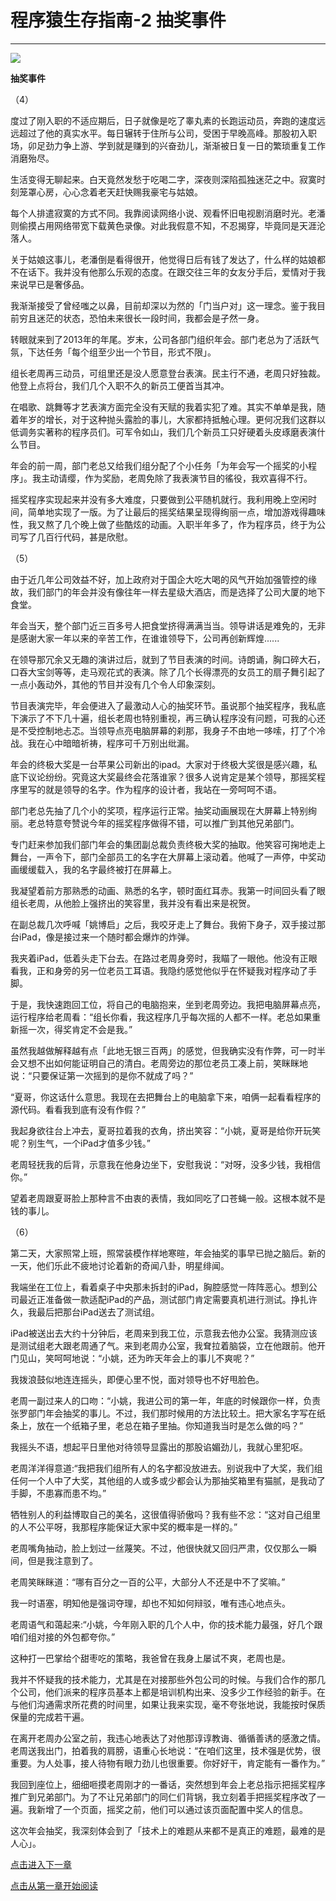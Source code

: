 # 程序猿生存指南-2 抽奖事件 #

****

![](https://user-gold-cdn.xitu.io/2018/11/6/166e856059dd0ed3?imageView2/0/w/1280/h/960/ignore-error/1)

**抽奖事件**

（4）

度过了刚入职的不适应期后，日子就像是吃了睾丸素的长跑运动员，奔跑的速度远远超过了他的真实水平。每日辗转于住所与公司，受困于早晚高峰。那股初入职场，卯足劲力争上游、学到就是赚到的兴奋劲儿，渐渐被日复一日的繁琐重复工作消磨殆尽。

生活变得无聊起来。白天竟然发愁于吃喝二字，深夜则深陷孤独迷茫之中。寂寞时刻笼罩心房，心心念着老天赶快赐我豪宅与姑娘。

每个人排遣寂寞的方式不同。我靠阅读网络小说、观看怀旧电视剧消磨时光。老潘则偷摸占用网络带宽下载黄色录像。对此我假意不知，不忍揭穿，毕竟同是天涯沦落人。

关于姑娘这事儿，老潘倒是看得很开，他觉得日后有钱了发达了，什么样的姑娘都不在话下。我并没有他那么乐观的态度。在跟交往三年的女友分手后，爱情对于我来说早已是奢侈品。

我渐渐接受了曾经嗤之以鼻，目前却深以为然的「门当户对」这一理念。鉴于我目前穷且迷茫的状态，恐怕未来很长一段时间，我都会是孑然一身。

转眼就来到了2013年的年尾。岁末，公司各部门组织年会。部门老总为了活跃气氛，下达任务「每个组至少出一个节目，形式不限」。

组长老周再三动员，可组里还是没人愿意登台表演。民主行不通，老周只好独裁。他登上点将台，我们几个入职不久的新员工便首当其冲。

在唱歌、跳舞等才艺表演方面完全没有天赋的我着实犯了难。其实不单单是我，随着年岁的增长，对于这种抛头露脸的事儿，大家都持抵触心理。更何况我们这群以低调务实著称的程序员们。可军令如山，我们几个新员工只好硬着头皮琢磨表演什么节目。

年会的前一周，部门老总又给我们组分配了个小任务「为年会写一个摇奖的小程序」。我主动请缨，作为奖励，老周免除了我表演节目的徭役，我欢喜得不行。

摇奖程序实现起来并没有多大难度，只要做到公平随机就行。我利用晚上空闲时间，简单地实现了一版。为了让最后的摇奖结果呈现得绚丽一点，增加游戏得趣味性，我又熬了几个晚上做了些酷炫的动画。入职半年多了，作为程序员，终于为公司写了几百行代码，甚是欣慰。

（5）

由于近几年公司效益不好，加上政府对于国企大吃大喝的风气开始加强管控的缘故，我们部门的年会并没有像往年一样去星级大酒店，而是选择了公司大厦的地下食堂。

年会当天，整个部门近三百多号人把食堂挤得满满当当。领导讲话是难免的，无非是感谢大家一年以来的辛苦工作，在谁谁领导下，公司再创新辉煌......

在领导那冗余又无趣的演讲过后，就到了节目表演的时间。诗朗诵，胸口碎大石，口吞大宝剑等等，走马观花式的表演。除了几个长得漂亮的女员工的扇子舞引起了一点小轰动外，其他的节目并没有几个令人印象深刻。

节目表演完毕，年会便进入了最激动人心的抽奖环节。虽说那个抽奖程序，我私底下演示了不下几十遍，组长老周也特别重视，再三确认程序没有问题，可我的心还是不受控制地忐忑。当领导点亮电脑屏幕的刹那，我身子不由地一哆嗦，打了个冷战。我在心中暗暗祈祷，程序可千万别出纰漏。

年会的终极大奖是一台苹果公司新出的ipad。大家对于终极大奖很是感兴趣，私底下议论纷纷。究竟这大奖最终会花落谁家？很多人说肯定是某个领导，那摇奖程序里写的就是领导的名字。作为程序的设计者，我站在一旁呵呵不语。

部门老总先抽了几个小的奖项，程序运行正常。抽奖动画展现在大屏幕上特别绚丽。老总特意夸赞说今年的摇奖程序做得不错，可以推广到其他兄弟部门。

专门赶来参加我们部门年会的集团副总裁负责终极大奖的抽取。他笑容可掬地走上舞台，一声令下，部门全部员工的名字在大屏幕上滚动着。他喊了一声停，中奖动画缓缓载入，我的名字最终被打在屏幕上。

我凝望着前方那熟悉的动画、熟悉的名字，顿时面红耳赤。我第一时间回头看了眼组长老周，从他脸上强挤出的笑容里，我并没有看出来是祝贺。

在副总裁几次呼喊「姚博启」之后，我咬牙走上了舞台。我俯下身子，双手接过那台iPad，像是接过来一个随时都会爆炸的炸弹。

我夹着iPad，低着头走下台去。在路过老周身旁时，我瞄了一眼他。他没有正眼看我，正和身旁的另一位老员工耳语。我隐约感觉他似乎在怀疑我对程序动了手脚。

于是，我快速跑回工位，将自己的电脑抱来，坐到老周旁边。我把电脑屏幕点亮，运行程序给老周看：“组长你看，我这程序几乎每次摇的人都不一样。老总如果重新摇一次，得奖肯定不会是我。”

虽然我越做解释越有点「此地无银三百两」的感觉，但我确实没有作弊，可一时半会又想不出如何能证明自己的清白。老周旁边的那位老员工凑上前，笑眯眯地说：“只要保证第一次摇到的是你不就成了吗？”

“夏哥，你这话什么意思。我现在去把舞台上的电脑拿下来，咱俩一起看看程序的源代码。看看我到底有没有作假？”

我起身欲往台上冲去，夏哥拉着我的衣角，挤出笑容：“小姚，夏哥是给你开玩笑呢？别生气，一个iPad才值多少钱。”

老周轻抚我的后背，示意我在他身边坐下，安慰我说：“对呀，没多少钱，我相信你。”

望着老周跟夏哥脸上那种言不由衷的表情，我如同吃了口苍蝇一般。这根本就不是钱的事儿。

（6）

第二天，大家照常上班，照常装模作样地寒暄，年会抽奖的事早已抛之脑后。新的一天，他们乐此不疲地讨论着新的奇闻八卦，明星绯闻。

我端坐在工位上，看着桌子中央那未拆封的iPad，胸腔感觉一阵阵恶心。想到公司最近正准备做一款适配iPad的产品，测试部门肯定需要真机进行测试。挣扎许久，我最后把那台iPad送去了测试组。

iPad被送出去大约十分钟后，老周来到我工位，示意我去他办公室。我猜测应该是测试组老大跟老周通了气。来到老周办公室，我耷拉着脑袋，立在他跟前。他开门见山，笑呵呵地说：“小姚，还为昨天年会上的事儿不爽呢？”

我拨浪鼓似地连连摇头，即便心里不悦，面对领导也不好甩脸色。

老周一副过来人的口吻：“小姚，我进公司的第一年，年底的时候跟你一样，负责张罗部门年会抽奖的事儿。不过，我们那时候用的方法比较土。把大家名字写在纸条上，放在一个纸箱子里，老总在箱子里抽。你知道我当时是怎么做的吗？”

我摇头不语，想起平日里他对待领导显露出的那股谄媚劲儿，我就心里犯呕。

老周洋洋得意道:“我把我们组所有人的名字都没放进去。别说我中了大奖，我们组任何一个人中了大奖，其他组的人或多或少都会认为那抽奖箱里有猫腻，是我动了手脚，不患寡而患不均。”

牺牲别人的利益博取自己的美名，这很值得骄傲吗？我有些不忿：“这对自己组里的人不公平呀，我那程序能保证大家中奖的概率是一样的。”

老周嘴角抽动，脸上划过一丝蔑笑。不过，他很快就又回归严肃，仅仅那么一瞬间，但是我注意到了。

老周笑眯眯道：“哪有百分之一百的公平，大部分人不还是中不了奖嘛。”

我一时语塞，明知他是强词夺理，却也不知如何辩驳，唯有违心地点头。

老周语气和蔼起来:“小姚，今年刚入职的几个人中，你的技术能力最强，好几个跟咱们组对接的外包都夸你。”

这种打一巴掌给个甜枣吃的策略，我爸曾在我身上屡试不爽，老周也是。

我并不怀疑我的技术能力，尤其是在对接那些外包公司的时候。与我们合作的那几个公司，他们派来的程序员基本上都是培训机构出来、没多少工作经验的新手。在与他们沟通需求所花费的时间里，如果让我来实现，毫不夸张地说，我能按时保质保量的完成若干遍。

在离开老周办公室之前，我违心地表达了对他那谆谆教诲、循循善诱的感激之情。老周送我出门，拍着我的肩膀，语重心长地说：“在咱们这里，技术强是优势，很重要。为人处事，接人待物有眼力劲儿也很重要。你好好干，肯定能有一番作为。”

我回到座位上，细细咂摸老周刚才的一番话，突然想到年会上老总指示把摇奖程序推广到兄弟部门。为了不让兄弟部门的同仁们背锅，我立刻着手把摇奖程序改了一遍。我新增了一个页面，摇奖之前，他们可以通过该页面配置中奖人的信息。

这次年会抽奖，我深刻体会到了「技术上的难题从来都不是真正的难题，最难的是人心」。

[点击进入下一章]( https://juejin.im/post/5be15e4ee51d4573506a287b )

[点击从第一章开始阅读]( https://juejin.im/post/5be15a20f265da614c4c4487 )